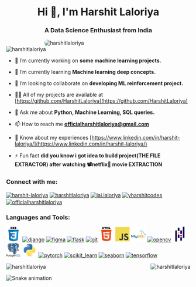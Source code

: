 <h1 align="center">Hi 👋, I'm Harshit Laloriya</h1>
<h3 align="center">A Data Science Enthusiast from India</h3>

<img src="https://cdn.dribbble.com/users/1162077/screenshots/4649464/media/76bd131b4aa3447eb9f9d0887972c066.gif" alt="harshitlaloriya" width="400"  align="right" style="border-radius: 50px;" />


<p align="left"> <img src="https://komarev.com/ghpvc/?username=harshitlaloriya&label=Profile%20views&color=0e75b6&style=flat" alt="harshitlaloriya" /> </p>

- 🔭 I’m currently working on **some machine learning projects.**

- 🌱 I’m currently learning **Machine learning deep concepts.**

- 👯 I’m looking to collaborate on **developing ML reinforcement project.**

- 👨‍💻 All of my projects are available at [https://github.com/HarshitLaloriya](https://github.com/HarshitLaloriya)

- 💬 Ask me about **Python, Machine Learning, SQL queries.**

- 📫 How to reach me **officialharshitlaloriya@gmail.com**

- 📄 Know about my experiences [https://www.linkedin.com/in/harshit-laloriya/](https://www.linkedin.com/in/harshit-laloriya/)

- ⚡ Fun fact **did you know i got idea to build project(THE FILE EXTRACTOR) after watching 📽️netflix🍿 movie EXTRACTION**

<h3 align="left">Connect with me:</h3>
<p align="left">
<a href="https://linkedin.com/in/harshit-laloriya" target="blank"><img align="center" src="https://raw.githubusercontent.com/rahuldkjain/github-profile-readme-generator/master/src/images/icons/Social/linked-in-alt.svg" alt="harshit-laloriya" height="30" width="40" /></a>
<a href="https://kaggle.com/harshitlaloriya" target="blank"><img align="center" src="https://raw.githubusercontent.com/rahuldkjain/github-profile-readme-generator/master/src/images/icons/Social/kaggle.svg" alt="harshitlaloriya" height="30" width="40" /></a>
<a href="https://instagram.com/jai.laloriya" target="blank"><img align="center" src="https://raw.githubusercontent.com/rahuldkjain/github-profile-readme-generator/master/src/images/icons/Social/instagram.svg" alt="jai.laloriya" height="30" width="40" /></a>
<a href="https://www.hackerrank.com/yharshitcodes" target="blank"><img align="center" src="https://raw.githubusercontent.com/rahuldkjain/github-profile-readme-generator/master/src/images/icons/Social/hackerrank.svg" alt="yharshitcodes" height="30" width="40" /></a>
<a href="https://www.leetcode.com/officialharshitlaloriya" target="blank"><img align="center" src="https://raw.githubusercontent.com/rahuldkjain/github-profile-readme-generator/master/src/images/icons/Social/leet-code.svg" alt="officialharshitlaloriya" height="30" width="40" /></a>
</p>

<h3 align="left">Languages and Tools:</h3>
<p align="left"> 
<a href="https://www.w3schools.com/css/" target="_blank" rel="noreferrer"><img src="https://raw.githubusercontent.com/devicons/devicon/master/icons/css3/css3-original-wordmark.svg" alt="css3" width="40" height="40"/></a>
<a href="https://www.djangoproject.com/" target="_blank" rel="noreferrer"><img src="https://cdn.worldvectorlogo.com/logos/django.svg" alt="django" width="40" height="40"/></a>
<a href="https://www.figma.com/" target="_blank" rel="noreferrer"><img src="https://www.vectorlogo.zone/logos/figma/figma-icon.svg" alt="figma" width="40" height="40"/></a> 
<a href="https://flask.palletsprojects.com/" target="_blank" rel="noreferrer"><img src="https://www.vectorlogo.zone/logos/pocoo_flask/pocoo_flask-icon.svg" alt="flask" width="40" height="40"/></a> 
<a href="https://git-scm.com/" target="_blank" rel="noreferrer"><img src="https://www.vectorlogo.zone/logos/git-scm/git-scm-icon.svg" alt="git" width="40" height="40"/></a>
<a href="https://www.w3.org/html/" target="_blank" rel="noreferrer"><img src="https://raw.githubusercontent.com/devicons/devicon/master/icons/html5/html5-original-wordmark.svg" alt="html5" width="40" height="40"/></a>
<a href="https://developer.mozilla.org/en-US/docs/Web/JavaScript" target="_blank" rel="noreferrer"><img src="https://raw.githubusercontent.com/devicons/devicon/master/icons/javascript/javascript-original.svg" alt="javascript" width="40" height="40"/></a>
<a href="https://www.mysql.com/" target="_blank" rel="noreferrer"><img src="https://raw.githubusercontent.com/devicons/devicon/master/icons/mysql/mysql-original-wordmark.svg" alt="mysql" width="40" height="40"/></a> 
<a href="https://opencv.org/" target="_blank" rel="noreferrer"><img src="https://www.vectorlogo.zone/logos/opencv/opencv-icon.svg" alt="opencv" width="40" height="40"/></a>
<a href="https://pandas.pydata.org/" target="_blank" rel="noreferrer"> <img src="https://raw.githubusercontent.com/devicons/devicon/2ae2a900d2f041da66e950e4d48052658d850630/icons/pandas/pandas-original.svg" alt="pandas" width="40" height="40"/></a> 
<a href="https://www.postgresql.org" target="_blank" rel="noreferrer"><img src="https://raw.githubusercontent.com/devicons/devicon/master/icons/postgresql/postgresql-original-wordmark.svg" alt="postgresql" width="40" height="40"/></a> 
<a href="https://www.python.org" target="_blank" rel="noreferrer"><img src="https://raw.githubusercontent.com/devicons/devicon/master/icons/python/python-original.svg" alt="python" width="40" height="40"/></a> 
<a href="https://pytorch.org/" target="_blank" rel="noreferrer"><img src="https://www.vectorlogo.zone/logos/pytorch/pytorch-icon.svg" alt="pytorch" width="40" height="40"/></a>
<a href="https://scikit-learn.org/" target="_blank" rel="noreferrer"><img src="https://upload.wikimedia.org/wikipedia/commons/0/05/Scikit_learn_logo_small.svg" alt="scikit_learn" width="40" height="40"/></a>
<a href="https://seaborn.pydata.org/" target="_blank" rel="noreferrer"><img src="https://seaborn.pydata.org/_images/logo-mark-lightbg.svg" alt="seaborn" width="40" height="40"/></a> 
<a href="https://www.tensorflow.org" target="_blank" rel="noreferrer"><img src="https://www.vectorlogo.zone/logos/tensorflow/tensorflow-icon.svg" alt="tensorflow" width="40" height="40"/></a></p>

<!--- <p><img align="left" src="https://github-readme-stats.vercel.app/api/top-langs?username=harshitlaloriya&show_icons=true&locale=en&layout=compact" alt="harshitlaloriya" /></p>  --->

<p><img align="left" src="https://github-readme-stats.vercel.app/api?username=harshitlaloriya&show_icons=true&locale=en" alt="harshitlaloriya" />&nbsp;&nbsp;<img align="right" src="https://github-readme-streak-stats.herokuapp.com/?user=harshitlaloriya&" alt="harshitlaloriya" /></p>

![Snake animation](https://github.com/thepiyushmalhotra/thepiyushmalhotra/blob/output/github-contribution-grid-snake.svg)
